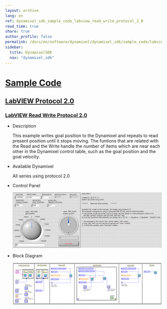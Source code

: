 ```yaml
---
layout: archive
lang: en
ref: dynamixel_sdk_sample_code_labview_read_write_protocol_2_0
read_time: true
share: true
author_profile: false
permalink: /docs/en/software/dynamixel/dynamixel_sdk/sample_code/labview_read_write_protocol_2_0/
sidebar:
  title: DynamixelSDK
  nav: "dynamixel_sdk"
---
```


<div style="counter-reset: h1 3"></div>
<div style="counter-reset: h2 21"></div>

# [Sample Code](#sample-code)

## [LabVIEW Protocol 2.0](#labview-protocol-20)

### [LabVIEW Read Write Protocol 2.0](#labview-read-write-protocol-10)

- Description

  This example writes goal position to the Dynamixel and repeats to read present position until it stops moving. The funtions that are related with the Read and the Write handle the number of items which are near each other in the Dynamixel control table, such as the goal position and the goal velocity.

- Available Dynamixel

  All series using protocol 2.0

- Control Panel

  ![](/assets/images/sw/sdk/dynamixel_sdk/library_setup/labview/windows/sample_code/read_write2/read_write2.png)

- Block Diagram

  ![](/assets/images/sw/sdk/dynamixel_sdk/library_setup/labview/windows/sample_code/read_write2/block_diagram.png)
